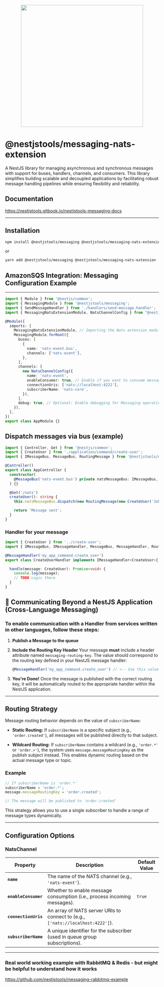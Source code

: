 <p align="center">
    <image src="nestjstools-logo.png" width="400">
</p>

# @nestjstools/messaging-nats-extension

A NestJS library for managing asynchronous and synchronous messages with support for buses, handlers, channels, and consumers. This library simplifies building scalable and decoupled applications by facilitating robust message handling pipelines while ensuring flexibility and reliability.

## Documentation

https://nestjstools.gitbook.io/nestjstools-messaging-docs

---

## Installation

```bash
npm install @nestjstools/messaging @nestjstools/messaging-nats-extension 
```

or

```bash
yarn add @nestjstools/messaging @nestjstools/messaging-nats-extension
```
## AmazonSQS Integration: Messaging Configuration Example

---

```typescript
import { Module } from '@nestjs/common';
import { MessagingModule } from '@nestjstools/messaging';
import { SendMessageHandler } from './handlers/send-message.handler';
import { MessagingNatsExtensionModule, NatsChannelConfig } from "@nestjstools/messaging-nats-extension";

@Module({
  imports: [
    MessagingNatsExtensionModule, // Importing the Nats extension module
    MessagingModule.forRoot({
      buses: [
        {
          name: 'nats-event.bus',
          channels: ['nats-event'],
        },
      ],
      channels: [
        new NatsChannelConfig({
          name: 'nats-event',
          enableConsumer: true, // Enable if you want to consume messages
          connectionUris: ['nats://localhost:4222'],
          subscriberName: 'nats-core',
        }),
      ],
      debug: true, // Optional: Enable debugging for Messaging operations
    }),
  ],
})
export class AppModule {}
```

## Dispatch messages via bus (example)

```typescript
import { Controller, Get } from '@nestjs/common';
import { CreateUser } from './application/command/create-user';
import { IMessageBus, MessageBus, RoutingMessage } from '@nestjstools/messaging';

@Controller()
export class AppController {
  constructor(
    @MessageBus('nats-event.bus') private natsMessageBus: IMessageBus,
  ) {}

  @Get('/nats')
  createUser(): string {
    this.natsMessageBus.dispatch(new RoutingMessage(new CreateUser('John FROM Nats'), 'my_app_command.create_user'));

    return 'Message sent';
  }
}
```

### Handler for your message

```typescript
import { CreateUser } from '../create-user';
import { IMessageBus, IMessageHandler, MessageBus, MessageHandler, RoutingMessage, DenormalizeMessage } from '@nestjstools/messaging';

@MessageHandler('my_app_command.create_user')
export class CreateUserHandler implements IMessageHandler<CreateUser>{

  handle(message: CreateUser): Promise<void> {
    console.log(message);
    // TODO Logic there
  }
}
```
## 📨 Communicating Beyond a NestJS Application (Cross-Language Messaging)

### To enable communication with a Handler from services written in other languages, follow these steps:

1. **Publish a Message to the queue**

2. **Include the Routing Key Header**
   Your message **must** include a header attribute named `messaging-routing-key`.
   The value should correspond to the routing key defined in your NestJS message handler:

   ```ts
   @MessageHandler('my_app_command.create_user') // <-- Use this value as the routing key
   ```

3. **You're Done!**
   Once the message is published with the correct routing key, it will be automatically routed to the appropriate handler within the NestJS application.
---

## Routing Strategy

Message routing behavior depends on the value of `subscriberName`:

* **Static Routing:**
  If `subscriberName` is a specific subject (e.g., `'order.created'`), all messages will be published directly to that subject.

* **Wildcard Routing:**
  If `subscriberName` contains a wildcard (e.g., `'order.*'` or `'order.>'`), the system uses `message.messageRoutingKey` as the publish subject instead. This enables dynamic routing based on the actual message type or topic.

### Example

```ts
// If subscriberName is 'order.*'
subscriberName = 'order.*';
message.messageRoutingKey = 'order.created';

// The message will be published to 'order.created'
```

This strategy allows you to use a single subscriber to handle a range of message types dynamically.

---

## Configuration Options

### NatsChannel

| **Property**         | **Description**                                                                 | **Default Value** |
| -------------------- | ------------------------------------------------------------------------------- | ----------------- |
| **`name`**           | The name of the NATS channel (e.g., `'nats-event'`).                            |                   |
| **`enableConsumer`** | Whether to enable message consumption (i.e., process incoming messages).        | `true`            |
| **`connectionUris`** | An array of NATS server URIs to connect to (e.g., `['nats://localhost:4222']`). |                   |
| **`subscriberName`** | A unique identifier for the subscriber (used in queue group subscriptions).     |                   |

---

### Real world working example with RabbitMQ & Redis - but might be helpful to understand how it works
https://github.com/nestjstools/messaging-rabbitmq-example
